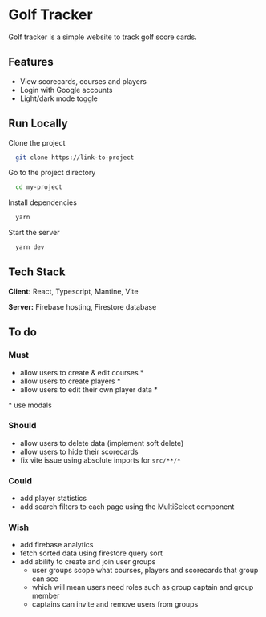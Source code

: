 
# Golf Tracker

Golf tracker is a simple website to track golf score cards.

## Features

- View scorecards, courses and players
- Login with Google accounts
- Light/dark mode toggle

## Run Locally

Clone the project

```bash
  git clone https://link-to-project
```

Go to the project directory

```bash
  cd my-project
```

Install dependencies

```bash
  yarn
```

Start the server

```bash
  yarn dev
```

## Tech Stack

**Client:** React, Typescript, Mantine, Vite

**Server:** Firebase hosting, Firestore database

## To do

### Must

- allow users to create & edit courses *
- allow users to create players *
- allow users to edit their own player data *

\* use modals

### Should

- allow users to delete data (implement soft delete)
- allow users to hide their scorecards
- fix vite issue using absolute imports for `src/**/*`

### Could

- add player statistics
- add search filters to each page using the MultiSelect component

### Wish

- add firebase analytics
- fetch sorted data using firestore query sort
- add ability to create and join user groups
  - user groups scope what courses, players and scorecards that group can see
  - which will mean users need roles such as group captain and group member
  - captains can invite and remove users from groups

